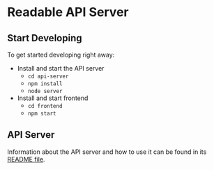 # Readable API Server

## Start Developing

To get started developing right away:

* Install and start the API server
    - `cd api-server`
    - `npm install`
    - `node server`
* Install and start frontend
    - `cd frontend`
    - `npm start`

## API Server

Information about the API server and how to use it can be found in its [README file](api-server/README.md).
